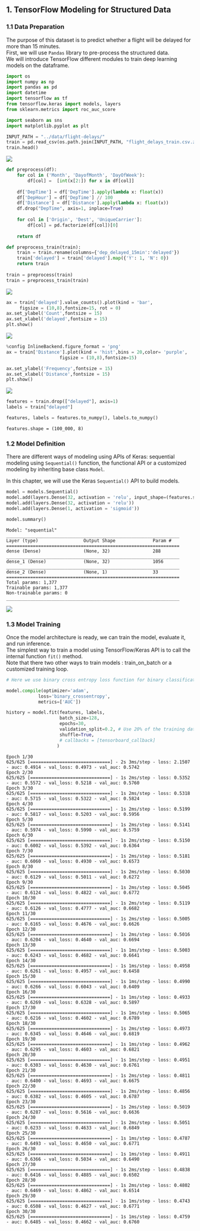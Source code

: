 ## **1. TensorFlow Modeling for Structured Data**

###  **1.1 Data Preparation**

The purpose of this dataset is to predict whether a flight will be delayed for more than 15 minutes. <br>
First, we will use `Pandas` library to pre-process the structured data. <br>
We will introduce TensorFlow different modules to train deep learning models on the dataframe.


```python
import os
import numpy as np
import pandas as pd
import datetime
import tensorflow as tf 
from tensorflow.keras import models, layers
from sklearn.metrics import roc_auc_score

import seaborn as sns
import matplotlib.pyplot as plt

INPUT_PATH = "../data/flight-delays/"
train = pd.read_csv(os.path.join(INPUT_PATH, "flight_delays_train.csv.zip"), compression='zip')
train.head()
```
![](data/flight-delays/train_head.png)

```python
def preprocess(df):
    for col in ('Month', 'DayofMonth', 'DayOfWeek'):
        df[col] =  [int(x[2:]) for x in df[col]]      
        
    df['DepTime'] = df['DepTime'].apply(lambda x: float(x))
    df['DepHour'] = df['DepTime'] // 100
    df['Distance'] = df['Distance'].apply(lambda x: float(x))
    df.drop("DepTime", axis=1, inplace=True)
    
    for col in ['Origin', 'Dest', 'UniqueCarrier']:
        df[col] = pd.factorize(df[col])[0]
    
    return df

def preprocess_train(train):
    train = train.rename(columns={'dep_delayed_15min':'delayed'})
    train['delayed'] = train['delayed'].map({'Y': 1, 'N': 0})
    return train
    
train = preprocess(train)
train = preprocess_train(train)
 ```
![](data/flight-delays/train_preprocess.png)

```python
ax = train['delayed'].value_counts().plot(kind = 'bar',
     figsize = (10,8),fontsize=15, rot = 0)
ax.set_ylabel('Count',fontsize = 15)
ax.set_xlabel('delayed',fontsize = 15)
plt.show()
```
![](data/flight-delays/label.png)

```python
%config InlineBackend.figure_format = 'png'
ax = train['Distance'].plot(kind = 'hist',bins = 20,color= 'purple',
                    figsize = (10,8),fontsize=15)

ax.set_ylabel('Frequency',fontsize = 15)
ax.set_xlabel('Distance',fontsize = 15)
plt.show()
```
![](data/flight-delays/distance.png)

```python
features = train.drop(["delayed"], axis=1)
labels = train["delayed"]

features, labels = features.to_numpy(), labels.to_numpy()
```
```
features.shape = (100_000, 8)
```

###  **1.2 Model Definition**

There are different ways of modeling using APIs of Keras: sequential modeling using `Sequential()` function, the functional API or a customized modeling by inheriting base class `Model`. <br>

In this chapter, we will use the Keras `Sequential()` API to build models. <br>

```python
model = models.Sequential()
model.add(layers.Dense(32, activation = 'relu', input_shape=(features.shape[1],)))
model.add(layers.Dense(32, activation = 'relu'))
model.add(layers.Dense(1, activation = 'sigmoid'))

model.summary()
```

```
Model: "sequential"
_________________________________________________________________
Layer (type)                 Output Shape              Param #   
=================================================================
dense (Dense)                (None, 32)                288       
_________________________________________________________________
dense_1 (Dense)              (None, 32)                1056      
_________________________________________________________________
dense_2 (Dense)              (None, 1)                 33        
=================================================================
Total params: 1,377
Trainable params: 1,377
Non-trainable params: 0
_________________________________________________________________
```

![](data/flight-delays/simple_input_and_output_model.png)

###  **1.3 Model Training**

Once the model architecture is ready, we can train the model, evaluate it, and run inference. <br>
The simplest way to train a model using TensorFlow/Keras API is to call the internal function `fit()` method. <br>
Note that there two other ways to train models : train_on_batch or a customized training loop. <br>

```python
# Here we use binary cross entropy loss function for binary classification

model.compile(optimizer='adam',
            loss='binary_crossentropy',
            metrics=['AUC'])

history = model.fit(features, labels,
                    batch_size=128,
                    epochs=30,
                    validation_split=0.2, # Use 20% of the training data for validation
                    shuffle=True,
                    # callbacks = [tensorboard_callback]
                   )
 ```
 ```
Epoch 1/30
625/625 [==============================] - 2s 3ms/step - loss: 2.1507 - auc: 0.4914 - val_loss: 0.4973 - val_auc: 0.5742
Epoch 2/30
625/625 [==============================] - 1s 2ms/step - loss: 0.5352 - auc: 0.5572 - val_loss: 0.5218 - val_auc: 0.5760
Epoch 3/30
625/625 [==============================] - 1s 2ms/step - loss: 0.5318 - auc: 0.5715 - val_loss: 0.5322 - val_auc: 0.5824
Epoch 4/30
625/625 [==============================] - 1s 2ms/step - loss: 0.5199 - auc: 0.5817 - val_loss: 0.5203 - val_auc: 0.5956
Epoch 5/30
625/625 [==============================] - 1s 2ms/step - loss: 0.5141 - auc: 0.5974 - val_loss: 0.5990 - val_auc: 0.5759
Epoch 6/30
625/625 [==============================] - 1s 2ms/step - loss: 0.5150 - auc: 0.6002 - val_loss: 0.5392 - val_auc: 0.6364
Epoch 7/30
625/625 [==============================] - 1s 2ms/step - loss: 0.5181 - auc: 0.6060 - val_loss: 0.4930 - val_auc: 0.6573
Epoch 8/30
625/625 [==============================] - 1s 2ms/step - loss: 0.5030 - auc: 0.6129 - val_loss: 0.5011 - val_auc: 0.6272
Epoch 9/30
625/625 [==============================] - 1s 2ms/step - loss: 0.5045 - auc: 0.6124 - val_loss: 0.4822 - val_auc: 0.6772
Epoch 10/30
625/625 [==============================] - 1s 2ms/step - loss: 0.5119 - auc: 0.6126 - val_loss: 0.4777 - val_auc: 0.6682
Epoch 11/30
625/625 [==============================] - 1s 2ms/step - loss: 0.5005 - auc: 0.6165 - val_loss: 0.4676 - val_auc: 0.6626
Epoch 12/30
625/625 [==============================] - 1s 2ms/step - loss: 0.5016 - auc: 0.6204 - val_loss: 0.4640 - val_auc: 0.6694
Epoch 13/30
625/625 [==============================] - 1s 1ms/step - loss: 0.5003 - auc: 0.6243 - val_loss: 0.4682 - val_auc: 0.6641
Epoch 14/30
625/625 [==============================] - 1s 1ms/step - loss: 0.4958 - auc: 0.6261 - val_loss: 0.4957 - val_auc: 0.6458
Epoch 15/30
625/625 [==============================] - 1s 1ms/step - loss: 0.4990 - auc: 0.6266 - val_loss: 0.6043 - val_auc: 0.6409
Epoch 16/30
625/625 [==============================] - 1s 1ms/step - loss: 0.4933 - auc: 0.6269 - val_loss: 0.6328 - val_auc: 0.5897
Epoch 17/30
625/625 [==============================] - 1s 1ms/step - loss: 0.5065 - auc: 0.6216 - val_loss: 0.4602 - val_auc: 0.6789
Epoch 18/30
625/625 [==============================] - 1s 2ms/step - loss: 0.4973 - auc: 0.6345 - val_loss: 0.4646 - val_auc: 0.6819
Epoch 19/30
625/625 [==============================] - 1s 1ms/step - loss: 0.4962 - auc: 0.6295 - val_loss: 0.4603 - val_auc: 0.6821
Epoch 20/30
625/625 [==============================] - 1s 1ms/step - loss: 0.4951 - auc: 0.6303 - val_loss: 0.4630 - val_auc: 0.6761
Epoch 21/30
625/625 [==============================] - 1s 2ms/step - loss: 0.4811 - auc: 0.6400 - val_loss: 0.4693 - val_auc: 0.6675
Epoch 22/30
625/625 [==============================] - 1s 2ms/step - loss: 0.4856 - auc: 0.6382 - val_loss: 0.4605 - val_auc: 0.6787
Epoch 23/30
625/625 [==============================] - 1s 2ms/step - loss: 0.5019 - auc: 0.6287 - val_loss: 0.5616 - val_auc: 0.6636
Epoch 24/30
625/625 [==============================] - 1s 2ms/step - loss: 0.5051 - auc: 0.6233 - val_loss: 0.4633 - val_auc: 0.6849
Epoch 25/30
625/625 [==============================] - 1s 1ms/step - loss: 0.4787 - auc: 0.6493 - val_loss: 0.4650 - val_auc: 0.6771
Epoch 26/30
625/625 [==============================] - 1s 1ms/step - loss: 0.4911 - auc: 0.6366 - val_loss: 0.5034 - val_auc: 0.6490
Epoch 27/30
625/625 [==============================] - 1s 2ms/step - loss: 0.4838 - auc: 0.6416 - val_loss: 0.4885 - val_auc: 0.6502
Epoch 28/30
625/625 [==============================] - 1s 2ms/step - loss: 0.4802 - auc: 0.6469 - val_loss: 0.4862 - val_auc: 0.6514
Epoch 29/30
625/625 [==============================] - 1s 1ms/step - loss: 0.4743 - auc: 0.6508 - val_loss: 0.4627 - val_auc: 0.6771
Epoch 30/30
625/625 [==============================] - 1s 1ms/step - loss: 0.4759 - auc: 0.6485 - val_loss: 0.4662 - val_auc: 0.6760
```

